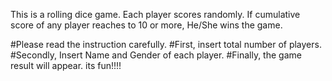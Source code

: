 This is a rolling dice game. Each player scores randomly. If cumulative score of any player reaches to 10 or more, He/She wins the game.

#Please read the instruction carefully. 
#First, insert total number of players. 
#Secondly, Insert Name and Gender of each player. 
#Finally, the game result will appear. 
its fun!!!!
